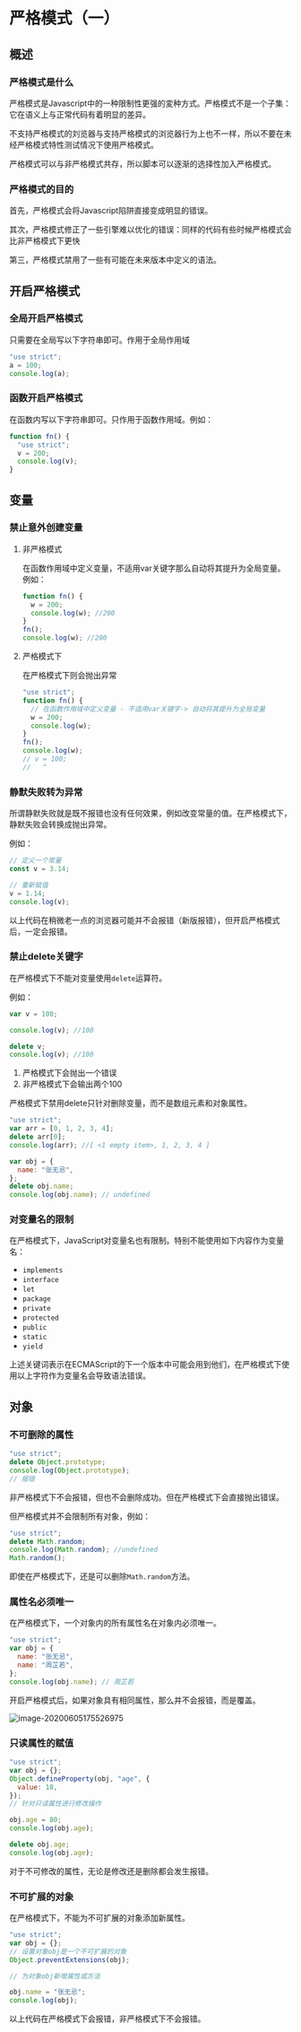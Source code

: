 # 严格模式（一）


## 概述

### 严格模式是什么

严格模式是Javascript中的一种限制性更强的変种方式。严格模式不是一个子集：它在语义上与正常代码有着明显的差异。

不支持严格模式的刘览器与支持严格模式的浏览器行为上也不一样，所以不要在未经严格模式特性测试情况下使用严格模式。

严格模式可以与非严格模式共存，所以脚本可以逐渐的选择性加入严格模式。

### 严格模式的目的

首先，严格模式会将Javascript陷阱直接变成明显的错误。

其次，严格模式修正了一些引擎难以优化的错误：同样的代码有些时候严格模式会比非严格模式下更快

第三，严格模式禁用了一些有可能在未来版本中定义的语法。

## 开启严格模式

### 全局开启严格模式

只需要在全局写以下字符串即可。作用于全局作用域

```javascript
"use strict";
a = 100;
console.log(a);
```



### 函数开启严格模式

在函数内写以下字符串即可。只作用于函数作用域。例如：

```javascript
function fn() {
  "use strict";
  v = 200;
  console.log(v);
}
```



## 变量

### 禁止意外创建变量

1. 非严格模式

   在函数作用域中定义变量，不适用var关键字那么自动将其提升为全局变量。例如：

   ```javascript
   function fn() {
     w = 200;
     console.log(w); //200
   }
   fn();
   console.log(w); //200
   ```

2. 严格模式下

   在严格模式下则会抛出异常

   ```javascript
   "use strict";
   function fn() {
     // 在函数作用域中定义变量 - 不适用var关键字-> 自动将其提升为全局变量
     w = 200;
     console.log(w); 
   }
   fn();
   console.log(w); 
   // v = 100;
   //   ^
   
   ```

   

### 静默失败转为异常

所谓静默失败就是既不报错也没有任何效果，例如改变常量的值。在严格模式下，静默失败会转换成抛出异常。

例如：

```javascript
// 定义一个常量
const v = 3.14;

// 重新赋值
v = 1.14;
console.log(v);

```

以上代码在稍微老一点的浏览器可能并不会报错（新版报错），但开启严格模式后，一定会报错。

### 禁止delete关键字

在严格模式下不能对变量使用`delete`运算符。

例如：

```javascript
var v = 100;

console.log(v); //100

delete v;
console.log(v); //100

```

1. 严格模式下会抛出一个错误
2. 非严格模式下会输出两个100

<div class="snote idea yellow"><p>严格模式下禁用delete只针对删除变量，而不是数组元素和对象属性。</p></div>

```javascript
"use strict";
var arr = [0, 1, 2, 3, 4];
delete arr[0];
console.log(arr); //[ <1 empty item>, 1, 2, 3, 4 ]

var obj = {
  name: "张无忌",
};
delete obj.name;
console.log(obj.name); // undefined
```



### 对变量名的限制

在严格模式下，JavaScript对变量名也有限制。特别不能使用如下内容作为变量名：

- `implements`
- `interface`
- `let`
- `package`
- `private`
- `protected`
- `public`
- `static`
- `yield`

上述关键词表示在ECMAScript的下一个版本中可能会用到他们，在严格模式下使用以上字符作为变量名会导致语法错误。

## 对象

### 不可删除的属性

```javascript
"use strict";
delete Object.prototype;
console.log(Object.prototype);
// 报错
```

非严格模式下不会报错，但也不会删除成功。但在严格模式下会直接抛出错误。

但严格模式并不会限制所有对象，例如：

```javascript
"use strict";
delete Math.random;
console.log(Math.random); //undefined
Math.random();

```

即使在严格模式下，还是可以删除`Math.random`方法。

### 属性名必须唯一

在严格模式下，一个对象内的所有属性名在对象内必须唯一。

```javascript
"use strict";
var obj = {
  name: "张无忌",
  name: "周芷若",
};
console.log(obj.name); // 周芷若

```

开启严格模式后，如果对象具有相同属性，那么并不会报错，而是覆盖。

![image-20200605175526975](https://cdn.jsdelivr.net/gh/blogimg/HexoStaticFile2@latest/2020/06/05/63e0bfa2e1b452eb6ef3e5579089dc60.png)

### 只读属性的赋值

```javascript
"use strict";
var obj = {};
Object.defineProperty(obj, "age", {
  value: 18,
});
// 针对只读属性进行修改操作

obj.age = 80;
console.log(obj.age);

delete obj.age;
console.log(obj.age);

```

对于不可修改的属性，无论是修改还是删除都会发生报错。

### 不可扩展的对象

在严格模式下，不能为不可扩展的对象添加新属性。

```javascript
"use strict";
var obj = {};
// 设置对象obj是一个不可扩展的对象
Object.preventExtensions(obj);

// 为对象obj新增属性或方法

obj.name = "张无忌";
console.log(obj);

```

以上代码在严格模式下会报错，非严格模式下不会报错。
